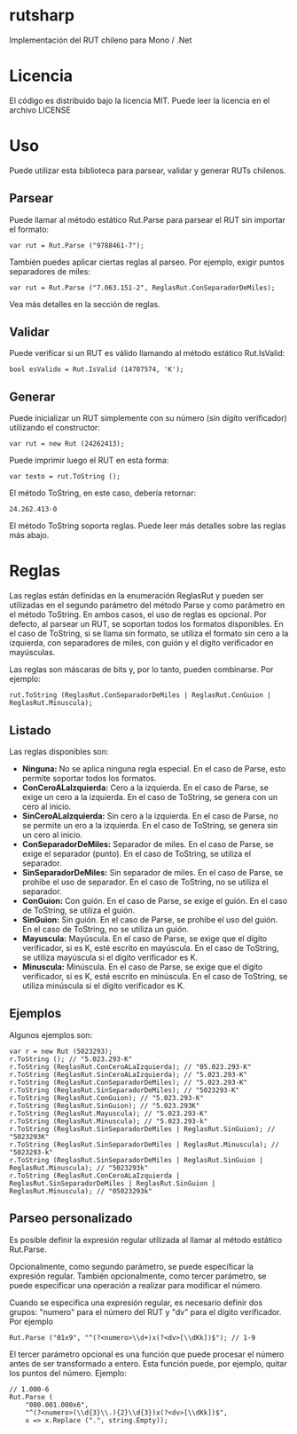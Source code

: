 rutsharp
========

Implementación del RUT chileno para Mono / .Net

# Licencia

El código es distribuido bajo la licencia MIT. Puede leer la licencia en el archivo LICENSE

# Uso

Puede utilizar esta biblioteca para parsear, validar y generar RUTs chilenos.

## Parsear

Puede llamar al método estático Rut.Parse para parsear el RUT sin importar el formato:

`var rut = Rut.Parse ("9788461-7");`

También puedes aplicar ciertas reglas al parseo. Por ejemplo, exigir puntos separadores de miles:

`var rut = Rut.Parse ("7.063.151-2", ReglasRut.ConSeparadorDeMiles);`

Vea más detalles en la sección de reglas.

## Validar

Puede verificar si un RUT es válido llamando al método estático Rut.IsValid:

`bool esValido = Rut.IsValid (14707574, 'K');`

## Generar

Puede inicializar un RUT simplemente con su número (sin dígito verificador) utilizando el constructor:

`var rut = new Rut (24262413);`

Puede imprimir luego el RUT en esta forma:

`var texto = rut.ToString ();`

El método ToString, en este caso, debería retornar:

`24.262.413-0`

El método ToString soporta reglas. Puede leer más detalles sobre las reglas más abajo.

# Reglas

Las reglas están definidas en la enumeración ReglasRut y pueden ser utilizadas en el segundo
parámetro del método Parse y como parámetro en el método ToString. En ambos casos,
el uso de reglas es opcional. Por defecto, al parsear un RUT, se soportan todos los formatos
disponibles. En el caso de ToString, si se llama sin formato, se utiliza el formato sin
cero a la izquierda, con separadores de miles, con guión y el dígito verificador en mayúsculas.

Las reglas son máscaras de bits y, por lo tanto, pueden combinarse. Por ejemplo:

`rut.ToString (ReglasRut.ConSeparadorDeMiles | ReglasRut.ConGuion | ReglasRut.Minuscula);`

## Listado

Las reglas disponibles son:

* **Ninguna:** No se aplica ninguna regla especial. En el caso de Parse, esto permite soportar todos los formatos.
* **ConCeroALaIzquierda:** Cero a la izquierda. En el caso de Parse, se exige un cero a la izquierda. En el caso de ToString, se genera con 
un cero al inicio.
* **SinCeroALaIzquierda:** Sin cero a la izquierda. En el caso de Parse, no se permite un ero a la izquierda. En el caso de ToString, se 
genera sin un cero al inicio.
* **ConSeparadorDeMiles:** Separador de miles. En el caso de Parse, se exige el separador (punto). En el caso de ToString, se utiliza el separador.
* **SinSeparadorDeMiles:** Sin separador de miles. En el caso de Parse, se prohibe el uso de separador. En el caso de ToString, no se utiliza el 
separador.
* **ConGuion:** Con guión. En el caso de Parse, se exige el guión. En el caso de ToString, se utiliza el guión.
* **SinGuion:** Sin guión. En el caso de Parse, se prohibe el uso del guión. En el caso de ToString, no se utiliza un guión.
* **Mayuscula:** Mayúscula. En el caso de Parse, se exige que el dígito verificador, si es K, esté escrito en mayúscula. En el caso de ToString, 
se utiliza mayúscula si el dígito verificador es K.
* **Minuscula:** Minúscula. En el caso de Parse, se exige que el dígito verificador, si es K, esté escrito en minúscula. En el caso de ToString, 
se utiliza minúscula si el dígito verificador es K.

## Ejemplos

Algunos ejemplos son:

```
var r = new Rut (5023293);
r.ToString (); // "5.023.293-K"
r.ToString (ReglasRut.ConCeroALaIzquierda); // "05.023.293-K"
r.ToString (ReglasRut.SinCeroALaIzquierda); // "5.023.293-K"
r.ToString (ReglasRut.ConSeparadorDeMiles); // "5.023.293-K"
r.ToString (ReglasRut.SinSeparadorDeMiles); // "5023293-K"
r.ToString (ReglasRut.ConGuion); // "5.023.293-K"
r.ToString (ReglasRut.SinGuion); // "5.023.293K"
r.ToString (ReglasRut.Mayuscula); // "5.023.293-K"
r.ToString (ReglasRut.Minuscula); // "5.023.293-k"
r.ToString (ReglasRut.SinSeparadorDeMiles | ReglasRut.SinGuion); // "5023293K"
r.ToString (ReglasRut.SinSeparadorDeMiles | ReglasRut.Minuscula); // "5023293-k"
r.ToString (ReglasRut.SinSeparadorDeMiles | ReglasRut.SinGuion | ReglasRut.Minuscula); // "5023293k"
r.ToString (ReglasRut.ConCeroALaIzquierda | ReglasRut.SinSeparadorDeMiles | ReglasRut.SinGuion | ReglasRut.Minuscula); // "05023293k"

```

## Parseo personalizado

Es posible definir la expresión regular utilizada al llamar al método estático Rut.Parse.

Opcionalmente, como segundo parámetro, se puede especificar la expresión regular. También
opcionalmente, como tercer parámetro, se puede especificar una operación a realizar para
modificar el número.

Cuando se especifica una expresión regular, es necesario definir dos grupos: "numero" para el número del RUT
y "dv" para el dígito verificador. Por ejemplo

```
Rut.Parse ("01x9", "^(?<numero>\\d+)x(?<dv>[\\dKk])$"); // 1-9
```

El tercer parámetro opcional es una función que puede procesar el número antes de ser transformado
a entero. Esta función puede, por ejemplo, quitar los puntos del número. Ejemplo:

```
// 1.000-6
Rut.Parse (
	"000.001.000x6",
	"^(?<numero>(\\d{3}\\.){2}\\d{3})x(?<dv>[\\dKk])$",
	x => x.Replace (".", string.Empty)); 
```


